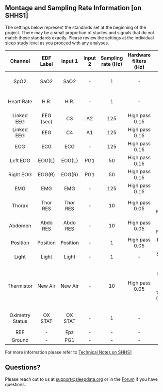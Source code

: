 ## Montage and Sampling Rate Information [on SHHS1]

The settings below represent the standards set at the beginning of the project. There may be a small proportion of studies and signals that do not match these standards exactly. Please review the settings at the individual sleep study level as you proceed with any analyses.

| Channel         | EDF Label | Input 1  | Input 2 | Sampling rate (Hz) | Hardware filters (Hz) | Sensor type                                                                          |
|:---------------:|:---------:|:--------:|:-------:|:------------------:|:---------------------:|:------------------------------------------------------------------------------------:|
| SpO2            | SaO2      | SaO2     | -       | 1                  | -                     | Nonin XPOD 3011, 8000 sensor                                                         |
| Heart Rate      | H.R.      | H.R.     | -       | 1                  | -                     | Nonin XPOD 3011, 8000 sensor                                                         |
| Linked EEG      | EEG (sec) | C3       | A2      | 125                | High pass 0.15        | Gold cup electrode                                                                   |
| Linked EEG      | EEG       | C4       | A1      | 125                | High pass 0.15        | Gold cup electrode                                                                   |
| ECG             | ECG       | ECG      | -       | 125                | High pass 0.15        | Ag/AgCl patch                                                                        |
| Left EOG        | EOG(L)    | EOG(L)   | PG1     | 50                 | High pass 0.15        | Gold cup electrode                                                                   |
| Right EOG       | EOG(R)    | EOG(R)   | PG1     | 50                 | High pass 0.15        | Gold cup electrode                                                                   |
| EMG             | EMG       | EMG      | -       | 125                | High pass 0.15        | Gold cup electrode                                                                   |
| Thorax          | Thor RES  | Thor RES | -       | 10                 | High pass 0.05        | Respitrace Inductance Plethysmography                                                |
| Abdomen         | Abdo RES  | Abdo RES | -       | 10                 | High pass 0.05        | Respitrace Inducatnce Plethysmography                                                |
| Position        | Position  | Position | -       | 1                  | High pass 0.05        | Internal mercury gauge                                                               |
| Light           | Light     | Light    | -       | 1                  | -                     | External ambient light sensor                                                        |
| Thermistor      | New Air   | New Air  | -       | 10                 | High pass 0.05        | Compumedics thermistor (AUX channel 12)/ProTech thermistor M325 (New Air channel 17) |
| Oximetry Status | OX STAT   | OX STAT  | -       | 1                  | -                     | Nonin XPOD 3011, 8000 sensor                                                         |
| REF             | -         | Fpz      | -       | -                  | -                     | -                                                                                    |
| Ground          | -         | PG1      | -       | -                  | -                     | -                                                                                    |

For more information please refer to [Technical Notes on SHHS1](:pages_path:/08-equipment-shhs1.md)

## Questions?

Please reach out to us at support@sleepdata.org or in the [Forum](https://sleepdata.org/forum) if you have questions.

